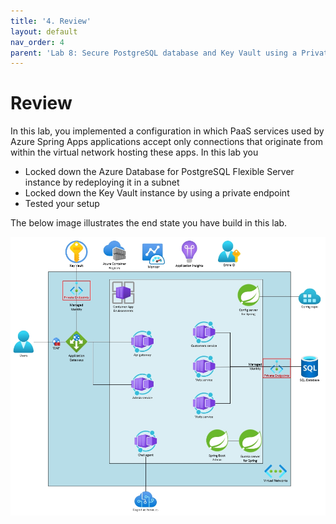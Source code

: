 ```yaml
---
title: '4. Review'
layout: default
nav_order: 4
parent: 'Lab 8: Secure PostgreSQL database and Key Vault using a Private Endpoint [PostgreSQL]'
---
```


# Review

In this lab, you implemented a configuration in which PaaS services used by Azure Spring Apps applications accept only connections that originate from within the virtual network hosting these apps. In this lab you

- Locked down the Azure Database for PostgreSQL Flexible Server instance by redeploying it in a subnet
- Locked down the Key Vault instance by using a private endpoint
- Tested your setup

The below image illustrates the end state you have build in this lab.

![lab 8 overview](../../images/acalab8.png)
